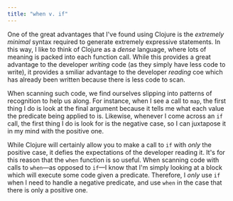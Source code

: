 ```yaml
---
title: "when v. if"
---
```


One of the great advantages that I've found using Clojure is the *extremely minimal* syntax required to generate extremely expressive statements. In this way, I like to think of Clojure as a *dense* language, where lots of meaning is packed into each function call. While this provides a great advantage to the developer *writing* code (as they simply have less code to write), it provides a smiliar advantage to the developer *reading* coe which has already been written because there is less code to scan.

When scanning such code, we find ourselves slipping into patterns of recognition to help us along. For instance, when I see a call to `map`, the first thing I do is look at the final argument because it tells me what each value the predicate being applied to is. Likewise, whenever I come across an `if` call, the first thing I do is look for is the negative case, so I can juxtapose it in my mind with the positive one.

While Clojure will certainly allow you to make a call to `if` with *only* the positive case, it defies the expectations of the developer reading it. It's for this reason that the `when` function is so useful. When scanning code with calls to `when`—as opposed to `if`—I know that I'm simply looking at a block which will execute some code given a predicate. Therefore, I *only* use `if` when I need to handle a negative predicate, and use `when` in the case that there is only a positive one.